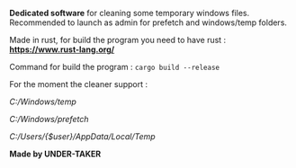 **Dedicated software** for cleaning some temporary windows files.
Recommended to launch as admin for prefetch and windows/temp folders.

Made in rust, for build the program you need to have rust : 
**https://www.rust-lang.org/**

Command for build the program : 
``cargo build --release``

For the moment the cleaner support : 

*C:/Windows/temp*

*C:/Windows/prefetch*

*C:/Users/{$user}/AppData/Local/Temp*

**Made by UNDER-TAKER**
